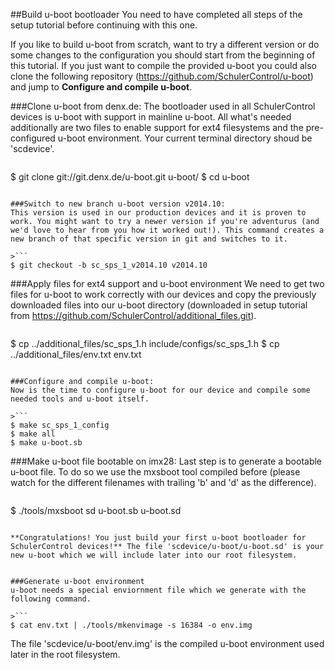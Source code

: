 ##Build u-boot bootloader
You need to have completed all steps of the setup tutorial before continuing with this one.

If you like to build u-boot from scratch, want to try a different version or do some changes to the configuration you should start from the beginning of this tutorial. If you just want to compile the provided u-boot you could also clone the following repository (https://github.com/SchulerControl/u-boot) and jump to **Configure and compile u-boot**.


###Clone u-boot from denx.de:
The bootloader used in all SchulerControl devices is u-boot with support in mainline u-boot. All what's needed additionally are two files to enable support for ext4 filesystems and the pre-configured u-boot environment. Your current terminal directory shoud be 'scdevice'.

>```
$ git clone git://git.denx.de/u-boot.git u-boot/
$ cd u-boot
```

###Switch to new branch u-boot version v2014.10:
This version is used in our production devices and it is proven to work. You might want to try a newer version if you're adventurus (and we'd love to hear from you how it worked out!). This command creates a new branch of that specific version in git and switches to it.

>```
$ git checkout -b sc_sps_1_v2014.10 v2014.10
```

###Apply files for ext4 support and u-boot environment
We need to get two files for u-boot to work correctly with our devices and copy the previously downloaded files into our u-boot directory (downloaded in setup tutorial from https://github.com/SchulerControl/additional_files.git). 

>```
$ cp ../additional_files/sc_sps_1.h include/configs/sc_sps_1.h
$ cp ../additional_files/env.txt env.txt
```

###Configure and compile u-boot:
Now is the time to configure u-boot for our device and compile some needed tools and u-boot itself.

>```
$ make sc_sps_1_config
$ make all
$ make u-boot.sb
```

###Make u-boot file bootable on imx28:
Last step is to generate a bootable u-boot file. To do so we use the mxsboot tool compiled before (please watch for the different filenames with trailing 'b' and 'd' as the difference).

>```
$ ./tools/mxsboot sd u-boot.sb u-boot.sd
```

**Congratulations! You just build your first u-boot bootloader for SchulerControl devices!** The file 'scdevice/u-boot/u-boot.sd' is your new u-boot which we will include later into our root filesystem.


###Generate u-boot environment
u-boot needs a special enviornment file which we generate with the following command.

>```
$ cat env.txt | ./tools/mkenvimage -s 16384 -o env.img
```

The file 'scdevice/u-boot/env.img' is the compiled u-boot environment used later in the root filesystem.

